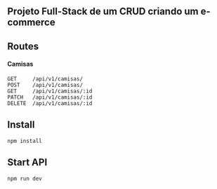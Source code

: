 ## Projeto Full-Stack de um CRUD criando um e-commerce

## Routes
#### Camisas
```
GET     /api/v1/camisas/
POST    /api/v1/camisas/
GET     /api/v1/camisas/:id
PATCH   /api/v1/camisas/:id
DELETE  /api/v1/camisas/:id
```

## Install
```
npm install
```

## Start API
```
npm run dev
```